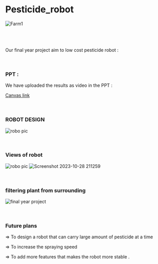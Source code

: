 # Pesticide_robot
![Farm1](https://github.com/Dhana-karthik/Pesticide_robot/assets/147986718/5b4aa139-7982-47f8-981b-e98abcbc4625)

<br><br><br>
Our final year project aim to low cost pesticide robot :
<br><br><br>
### PPT :

We have uploaded the results as video in the PPT : 

<a href="https://www.canva.com/design/DAFyj_LkiyY/oC2Wj-Psn2OYXDa8Oe226g/edit"> Canvas link</a>
<br><br><br>
### ROBOT DESIGN

![robo pic](https://github.com/Dhana-karthik/Pesticide_robot/assets/147986718/64c2883a-4942-4bb7-9540-65aeae4f6566)
<br><br><br>
### Views of robot

![robo pic](https://github.com/Dhana-karthik/Pesticide_robot/assets/147986718/0a567d9f-693b-4e90-9d6b-61a4d1144c68)
![Screenshot 2023-10-28 211259](https://github.com/Dhana-karthik/Pesticide_robot/assets/147986718/c6e3b2a8-cf3e-4af0-95d8-e0fb364ff158)
<br><br><br>
### filtering plant from surrounding

![final year project ](https://github.com/Dhana-karthik/Pesticide_robot/assets/147986718/3dcb7f9b-3391-46be-a69b-bf116330cdad)
<br><br><br>
### Future plans 

=> To design a robot that can carry large amount of pesticide at a time 

=> To increase the spraying speed

=> To add more features that makes the robot more stable . 
